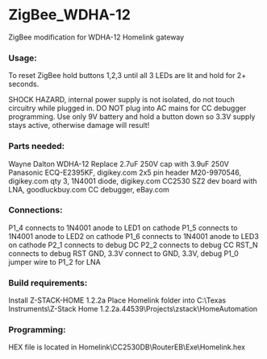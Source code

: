# ZigBee_WDHA-12

ZigBee modification for WDHA-12 Homelink gateway

### Usage:
To reset ZigBee hold buttons 1,2,3 until all 3 LEDs are lit and hold for 2+ seconds.

SHOCK HAZARD, internal power supply is not isolated, do not touch circuitry while plugged in.
DO NOT plug into AC mains for CC debugger programming.  Use only 9V battery and hold a button down so 3.3V supply stays active, otherwise damage will result!

### Parts needed:
Wayne Dalton WDHA-12
Replace 2.7uF 250V cap with 3.9uF 250V Panasonic ECQ-E2395KF, digikey.com
2x5 pin header M20-9970546, digikey.com
qty 3, 1N4001 diode, digikey.com
CC2530 SZ2 dev board with LNA, goodluckbuy.com
CC debugger, eBay.com

### Connections:
P1_4 connects to 1N4001 anode to LED1 on cathode
P1_5 connects to 1N4001 anode to LED2 on cathode
P1_6 connects to 1N4001 anode to LED3 on cathode
P2_1 connects to debug DC
P2_2 connects to debug CC
RST_N connects to debug RST
GND, 3.3V connect to GND, 3.3V, debug
P1_0 jumper wire to P1_2 for LNA

### Build requirements:
Install Z-STACK-HOME 1.2.2a
Place Homelink folder into C:\Texas Instruments\Z-Stack Home 1.2.2a.44539\Projects\zstack\HomeAutomation

### Programming:
HEX file is located in Homelink\CC2530DB\RouterEB\Exe\Homelink.hex
